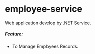 # employee-service
Web application develop by .NET Service.

##### Feature:
- To Manage Employees Records.
